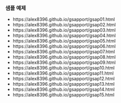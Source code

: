 <h3>샘플 예제</h3>
<ul class="refer5">
    <li>https://alex8396.github.io/gsapport/gsap01.html</li>
    <li>https://alex8396.github.io/gsapport/gsap02.html</li>
    <li>https://alex8396.github.io/gsapport/gsap03.html</li>
    <li>https://alex8396.github.io/gsapport/gsap04.html</li>
    <li>https://alex8396.github.io/gsapport/gsap05.html</li>
    <li>https://alex8396.github.io/gsapport/gsap06.html</li>
    <li>https://alex8396.github.io/gsapport/gsap07.html</li>
    <li>https://alex8396.github.io/gsapport/gsap08.html</li>
    <li>https://alex8396.github.io/gsapport/gsap09.html</li>
    <li>https://alex8396.github.io/gsapport/gsap10.html</li>
    <li>https://alex8396.github.io/gsapport/gsap11.html</li>
    <li>https://alex8396.github.io/gsapport/gsap12.html</li>
    <li>https://alex8396.github.io/gsapport/gsap13.html</li>
    <li>https://alex8396.github.io/gsapport/gsap14.html</li>
    <li>https://alex8396.github.io/gsapport/gsap15.html</li>
</ul>